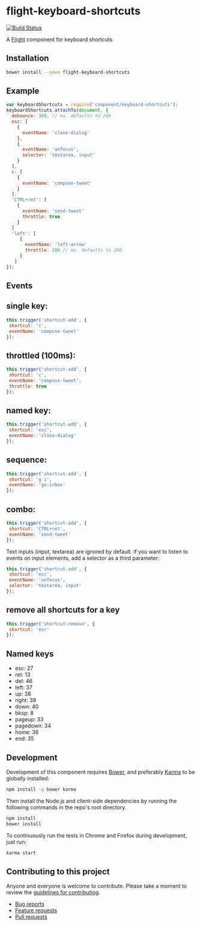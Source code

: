 # flight-keyboard-shortcuts

[![Build Status](https://secure.travis-ci.org/tbrd/flight-keyboard-shortcuts.png)](http://travis-ci.org/tbrd/flight-keyboard-shortcuts)

A [Flight](https://github.com/flightjs/flight) component for keyboard shortcuts

## Installation

```bash
bower install --save flight-keyboard-shortcuts
```

## Example

```javascript
var keyboardShortcuts = require('component/keyboard-shortcuts');
keyboardShortcuts.attachTo(document, {
  debounce: 300, // ms. defaults to 200
  esc: [
    {
      eventName: 'close-dialog'
    },
    {
      eventName: 'unfocus',
      selector: 'textarea, input'
    }
  ],
  c: [
    {
      eventName: 'compose-tweet'
    }
  ],
  'CTRL+ret': [
    {
      eventName: 'send-tweet'
      throttle: true
    }
  ]
  'left': [
     {
       eventName: 'left-arrow'
       throttle: 200 // ms. defaults to 100
     }
   ]
});
```

## Events

## single key:
```javascript
this.trigger('shortcut-add', {
 shortcut: 'c',
 eventName: 'compose-tweet'
});
```

## throttled (100ms):
```javascript
this.trigger('shortcut-add', {
 shortcut: 'c',
 eventName: 'compose-tweet',
 throttle: true
});
```

## named key:
```javascript
this.trigger('shortcut-add', {
 shortcut: 'esc',
 eventName: 'close-dialog'
});
```

## sequence:
```javascript
this.trigger('shortcut-add', {
 shortcut: 'g i',
 eventName: 'go-inbox'
});
```

## combo:
```javascript
this.trigger('shortcut-add', {
 shortcut: 'CTRL+ret',
 eventName: 'send-tweet'
});
```

Text inputs (input, textarea) are ignored by default. if you want to listen to events on input
elements, add a selector as a third parameter:

```javascript
this.trigger('shortcut-add', {
 shortcut: 'esc',
 eventName: 'unfocus',
 selector: 'textarea, input'
});
```

## remove all shortcuts for a key
```javascript
this.trigger('shortcut-remove', {
 shortcut: 'esc'
});
```

## Named keys

* esc: 27
* ret: 13
* del: 46
* left: 37
* up: 38
* right: 39
* down: 40
* bksp: 8
* pageup: 33
* pagedown: 34
* home: 36
* end: 35

## Development

Development of this component requires [Bower](http://bower.io), and preferably
[Karma](http://karma-runner.github.io) to be globally installed:

```bash
npm install -g bower karma
```

Then install the Node.js and client-side dependencies by running the following
commands in the repo's root directory.

```bash
npm install
bower install
```

To continuously run the tests in Chrome and Firefox during development, just run:

```bash
karma start
```

## Contributing to this project

Anyone and everyone is welcome to contribute. Please take a moment to
review the [guidelines for contributing](CONTRIBUTING.md).

* [Bug reports](CONTRIBUTING.md#bugs)
* [Feature requests](CONTRIBUTING.md#features)
* [Pull requests](CONTRIBUTING.md#pull-requests)
